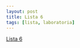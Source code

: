 ```yaml
---
layout: post
title: Lista 6
tags: [lista, laboratoria]
---
```


[Lista 6](https://github.com/datasciencePWR/ProbabilisticMachineLearning/blob/2017/2018-summer/laboratorium/Lista6.MD)